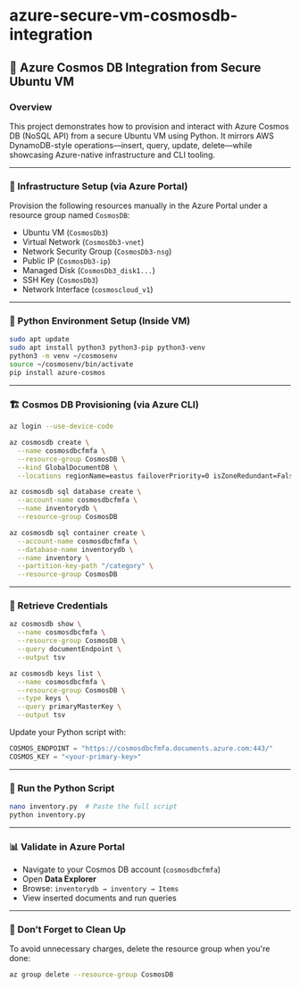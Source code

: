 # azure-secure-vm-cosmosdb-integration

## 🚀 Azure Cosmos DB Integration from Secure Ubuntu VM

### Overview  
This project demonstrates how to provision and interact with Azure Cosmos DB (NoSQL API) from a secure Ubuntu VM using Python. It mirrors AWS DynamoDB-style operations—insert, query, update, delete—while showcasing Azure-native infrastructure and CLI tooling.

---

### 🧱 Infrastructure Setup (via Azure Portal)  
Provision the following resources manually in the Azure Portal under a resource group named `CosmosDB`:
- Ubuntu VM (`CosmosDb3`)
- Virtual Network (`CosmosDb3-vnet`)
- Network Security Group (`CosmosDb3-nsg`)
- Public IP (`CosmosDb3-ip`)
- Managed Disk (`CosmosDb3_disk1...`)
- SSH Key (`CosmosDb3`)
- Network Interface (`cosmoscloud_v1`)

---

### 🧰 Python Environment Setup (Inside VM)
```bash
sudo apt update
sudo apt install python3 python3-pip python3-venv
python3 -m venv ~/cosmosenv
source ~/cosmosenv/bin/activate
pip install azure-cosmos
```

---

### 🏗️ Cosmos DB Provisioning (via Azure CLI)
```bash
az login --use-device-code

az cosmosdb create \
  --name cosmosdbcfmfa \
  --resource-group CosmosDB \
  --kind GlobalDocumentDB \
  --locations regionName=eastus failoverPriority=0 isZoneRedundant=False

az cosmosdb sql database create \
  --account-name cosmosdbcfmfa \
  --name inventorydb \
  --resource-group CosmosDB

az cosmosdb sql container create \
  --account-name cosmosdbcfmfa \
  --database-name inventorydb \
  --name inventory \
  --partition-key-path "/category" \
  --resource-group CosmosDB
```

---

### 🔐 Retrieve Credentials
```bash
az cosmosdb show \
  --name cosmosdbcfmfa \
  --resource-group CosmosDB \
  --query documentEndpoint \
  --output tsv

az cosmosdb keys list \
  --name cosmosdbcfmfa \
  --resource-group CosmosDB \
  --type keys \
  --query primaryMasterKey \
  --output tsv
```

Update your Python script with:
```python
COSMOS_ENDPOINT = "https://cosmosdbcfmfa.documents.azure.com:443/"
COSMOS_KEY = "<your-primary-key>"
```

---

### 🧪 Run the Python Script
```bash
nano inventory.py  # Paste the full script
python inventory.py
```

---

### 📊 Validate in Azure Portal
- Navigate to your Cosmos DB account (`cosmosdbcfmfa`)
- Open **Data Explorer**
- Browse: `inventorydb → inventory → Items`
- View inserted documents and run queries

---

### 🧹 Don’t Forget to Clean Up
To avoid unnecessary charges, delete the resource group when you're done:
```bash
az group delete --resource-group CosmosDB
```



